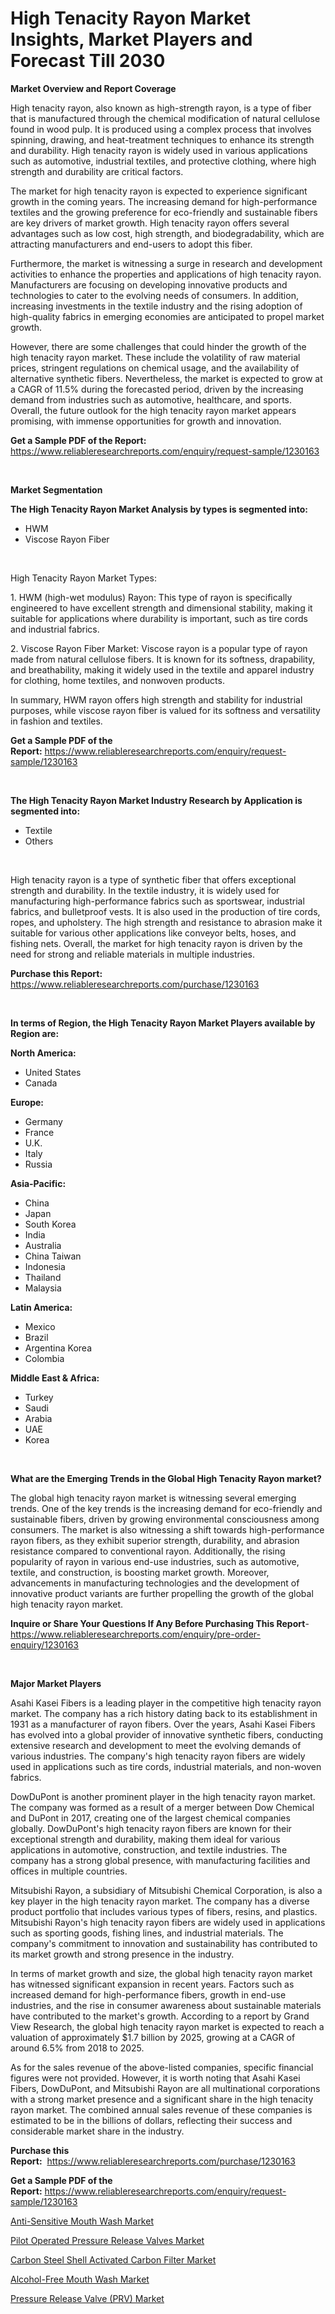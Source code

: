 <p><h1>High Tenacity Rayon Market Insights, Market Players and Forecast Till 2030</h1></p><p><strong>Market Overview and Report Coverage</strong></p>
<p><p>High tenacity rayon, also known as high-strength rayon, is a type of fiber that is manufactured through the chemical modification of natural cellulose found in wood pulp. It is produced using a complex process that involves spinning, drawing, and heat-treatment techniques to enhance its strength and durability. High tenacity rayon is widely used in various applications such as automotive, industrial textiles, and protective clothing, where high strength and durability are critical factors.</p><p>The market for high tenacity rayon is expected to experience significant growth in the coming years. The increasing demand for high-performance textiles and the growing preference for eco-friendly and sustainable fibers are key drivers of market growth. High tenacity rayon offers several advantages such as low cost, high strength, and biodegradability, which are attracting manufacturers and end-users to adopt this fiber.</p><p>Furthermore, the market is witnessing a surge in research and development activities to enhance the properties and applications of high tenacity rayon. Manufacturers are focusing on developing innovative products and technologies to cater to the evolving needs of consumers. In addition, increasing investments in the textile industry and the rising adoption of high-quality fabrics in emerging economies are anticipated to propel market growth.</p><p>However, there are some challenges that could hinder the growth of the high tenacity rayon market. These include the volatility of raw material prices, stringent regulations on chemical usage, and the availability of alternative synthetic fibers. Nevertheless, the market is expected to grow at a CAGR of 11.5% during the forecasted period, driven by the increasing demand from industries such as automotive, healthcare, and sports. Overall, the future outlook for the high tenacity rayon market appears promising, with immense opportunities for growth and innovation.</p></p>
<p><strong>Get a Sample PDF of the Report:</strong> <a href="https://www.reliableresearchreports.com/enquiry/request-sample/1230163">https://www.reliableresearchreports.com/enquiry/request-sample/1230163</a></p>
<p>&nbsp;</p>
<p><strong>Market Segmentation</strong></p>
<p><strong>The High Tenacity Rayon Market Analysis by types is segmented into:</strong></p>
<p><ul><li>HWM</li><li>Viscose Rayon Fiber</li></ul></p>
<p>&nbsp;</p>
<p><p>High Tenacity Rayon Market Types:</p><p>1. HWM (high-wet modulus) Rayon: This type of rayon is specifically engineered to have excellent strength and dimensional stability, making it suitable for applications where durability is important, such as tire cords and industrial fabrics.</p><p>2. Viscose Rayon Fiber Market: Viscose rayon is a popular type of rayon made from natural cellulose fibers. It is known for its softness, drapability, and breathability, making it widely used in the textile and apparel industry for clothing, home textiles, and nonwoven products.</p><p>In summary, HWM rayon offers high strength and stability for industrial purposes, while viscose rayon fiber is valued for its softness and versatility in fashion and textiles.</p></p>
<p><strong>Get a Sample PDF of the Report:</strong>&nbsp;<a href="https://www.reliableresearchreports.com/enquiry/request-sample/1230163">https://www.reliableresearchreports.com/enquiry/request-sample/1230163</a></p>
<p>&nbsp;</p>
<p><strong>The High Tenacity Rayon Market Industry Research by Application is segmented into:</strong></p>
<p><ul><li>Textile</li><li>Others</li></ul></p>
<p>&nbsp;</p>
<p><p>High tenacity rayon is a type of synthetic fiber that offers exceptional strength and durability. In the textile industry, it is widely used for manufacturing high-performance fabrics such as sportswear, industrial fabrics, and bulletproof vests. It is also used in the production of tire cords, ropes, and upholstery. The high strength and resistance to abrasion make it suitable for various other applications like conveyor belts, hoses, and fishing nets. Overall, the market for high tenacity rayon is driven by the need for strong and reliable materials in multiple industries.</p></p>
<p><strong>Purchase this Report:</strong>&nbsp; <a href="https://www.reliableresearchreports.com/purchase/1230163">https://www.reliableresearchreports.com/purchase/1230163</a></p>
<p>&nbsp;</p>
<p><strong>In terms of Region, the High Tenacity Rayon Market Players available by Region are:</strong></p>
<p>
    <p> <strong> North America: </strong>
        <ul>
            <li>United States</li>
            <li>Canada</li>
        </ul>
        </p> 
    <p> <strong> Europe: </strong>
        <ul>
            <li>Germany</li>
            <li>France</li>
            <li>U.K.</li>
            <li>Italy</li>
            <li>Russia</li>
        </ul>
        </p> 
    <p> <strong> Asia-Pacific: </strong>
        <ul>
            <li>China</li>
            <li>Japan</li>
            <li>South Korea</li>
            <li>India</li>
            <li>Australia</li>
            <li>China Taiwan</li>
            <li>Indonesia</li>
            <li>Thailand</li>
            <li>Malaysia</li>
        </ul>
        </p> 
    <p> <strong> Latin America: </strong>
        <ul>
            <li>Mexico</li>
            <li>Brazil</li>
            <li>Argentina Korea</li>
            <li>Colombia</li>
        </ul>
        </p> 
    <p> <strong> Middle East & Africa: </strong>
        <ul>
            <li>Turkey</li>
            <li>Saudi</li>
            <li>Arabia</li>
            <li>UAE</li>
            <li>Korea</li>
        </ul>
    </p>
    </p>
<p>&nbsp;</p>
<p><strong>What are the Emerging Trends in the Global High Tenacity Rayon market?</strong></p>
<p><p>The global high tenacity rayon market is witnessing several emerging trends. One of the key trends is the increasing demand for eco-friendly and sustainable fibers, driven by growing environmental consciousness among consumers. The market is also witnessing a shift towards high-performance rayon fibers, as they exhibit superior strength, durability, and abrasion resistance compared to conventional rayon. Additionally, the rising popularity of rayon in various end-use industries, such as automotive, textile, and construction, is boosting market growth. Moreover, advancements in manufacturing technologies and the development of innovative product variants are further propelling the growth of the global high tenacity rayon market.</p></p>
<p><strong>Inquire or Share Your Questions If Any Before Purchasing This Report</strong>- <a href="https://www.reliableresearchreports.com/enquiry/pre-order-enquiry/1230163">https://www.reliableresearchreports.com/enquiry/pre-order-enquiry/1230163</a></p>
<p>&nbsp;</p>
<p><strong>Major Market Players</strong></p>
<p><p>Asahi Kasei Fibers is a leading player in the competitive high tenacity rayon market. The company has a rich history dating back to its establishment in 1931 as a manufacturer of rayon fibers. Over the years, Asahi Kasei Fibers has evolved into a global provider of innovative synthetic fibers, conducting extensive research and development to meet the evolving demands of various industries. The company's high tenacity rayon fibers are widely used in applications such as tire cords, industrial materials, and non-woven fabrics.</p><p>DowDuPont is another prominent player in the high tenacity rayon market. The company was formed as a result of a merger between Dow Chemical and DuPont in 2017, creating one of the largest chemical companies globally. DowDuPont's high tenacity rayon fibers are known for their exceptional strength and durability, making them ideal for various applications in automotive, construction, and textile industries. The company has a strong global presence, with manufacturing facilities and offices in multiple countries.</p><p>Mitsubishi Rayon, a subsidiary of Mitsubishi Chemical Corporation, is also a key player in the high tenacity rayon market. The company has a diverse product portfolio that includes various types of fibers, resins, and plastics. Mitsubishi Rayon's high tenacity rayon fibers are widely used in applications such as sporting goods, fishing lines, and industrial materials. The company's commitment to innovation and sustainability has contributed to its market growth and strong presence in the industry.</p><p>In terms of market growth and size, the global high tenacity rayon market has witnessed significant expansion in recent years. Factors such as increased demand for high-performance fibers, growth in end-use industries, and the rise in consumer awareness about sustainable materials have contributed to the market's growth. According to a report by Grand View Research, the global high tenacity rayon market is expected to reach a valuation of approximately $1.7 billion by 2025, growing at a CAGR of around 6.5% from 2018 to 2025.</p><p>As for the sales revenue of the above-listed companies, specific financial figures were not provided. However, it is worth noting that Asahi Kasei Fibers, DowDuPont, and Mitsubishi Rayon are all multinational corporations with a strong market presence and a significant share in the high tenacity rayon market. The combined annual sales revenue of these companies is estimated to be in the billions of dollars, reflecting their success and considerable market share in the industry.</p></p>
<p><strong>Purchase this Report:</strong>&nbsp;&nbsp;<a href="https://www.reliableresearchreports.com/purchase/1230163">https://www.reliableresearchreports.com/purchase/1230163</a></p>
<p></p>
<p><strong>Get a Sample PDF of the Report:</strong>&nbsp;<a href="https://www.reliableresearchreports.com/enquiry/request-sample/1230163">https://www.reliableresearchreports.com/enquiry/request-sample/1230163</a></p>
<p><p><a href="https://medium.com/@palm.quick.roof/anti-sensitive-mouth-wash-market-insight-market-trends-growth-forecasted-from-2023-to-2030-e908c0d46883">Anti-Sensitive Mouth Wash Market</a></p><p><a href="https://medium.com/@late.bean.frame/pilot-operated-pressure-release-valves-market-insight-market-trends-growth-forecasted-from-2023-41a37ba0b408">Pilot Operated Pressure Release Valves Market</a></p><p><a href="https://medium.com/@inner.zone.room/carbon-steel-shell-activated-carbon-filter-market-comprehensive-assessment-by-type-application-07f1b7e4e99f">Carbon Steel Shell Activated Carbon Filter Market</a></p><p><a href="https://medium.com/@read.code.store/alcohol-free-mouth-wash-market-analysis-and-sze-forecasted-for-period-from-2023-to-2030-03ad76866d67">Alcohol-Free Mouth Wash Market</a></p><p><a href="https://medium.com/@poem.snap.phase/pressure-release-valve-prv-market-competitive-analysis-market-trends-and-forecast-to-2030-c11ace8c2938">Pressure Release Valve (PRV) Market</a></p></p>